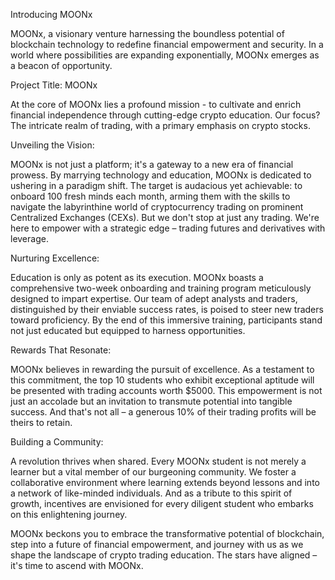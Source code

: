 Introducing MOONx

MOONx, a visionary venture harnessing the boundless potential of blockchain technology to redefine financial empowerment and security. In a world where possibilities are expanding exponentially, MOONx emerges as a beacon of opportunity.

Project Title: MOONx

At the core of MOONx lies a profound mission - to cultivate and enrich financial independence through cutting-edge crypto education. Our focus? The intricate realm of trading, with a primary emphasis on crypto stocks.

Unveiling the Vision:

MOONx is not just a platform; it's a gateway to a new era of financial prowess. By marrying technology and education, MOONx is dedicated to ushering in a paradigm shift. The target is audacious yet achievable: to onboard 100 fresh minds each month, arming them with the skills to navigate the labyrinthine world of cryptocurrency trading on prominent Centralized Exchanges (CEXs). But we don't stop at just any trading. We're here to empower with a strategic edge – trading futures and derivatives with leverage.

Nurturing Excellence:

Education is only as potent as its execution. MOONx boasts a comprehensive two-week onboarding and training program meticulously designed to impart expertise. Our team of adept analysts and traders, distinguished by their enviable success rates, is poised to steer new traders toward proficiency. By the end of this immersive training, participants stand not just educated but equipped to harness opportunities.

Rewards That Resonate:

MOONx believes in rewarding the pursuit of excellence. As a testament to this commitment, the top 10 students who exhibit exceptional aptitude will be presented with trading accounts worth $5000. This empowerment is not just an accolade but an invitation to transmute potential into tangible success. And that's not all – a generous 10% of their trading profits will be theirs to retain.

Building a Community:

A revolution thrives when shared. Every MOONx student is not merely a learner but a vital member of our burgeoning community. We foster a collaborative environment where learning extends beyond lessons and into a network of like-minded individuals. And as a tribute to this spirit of growth, incentives are envisioned for every diligent student who embarks on this enlightening journey.

MOONx beckons you to embrace the transformative potential of blockchain, step into a future of financial empowerment, and journey with us as we shape the landscape of crypto trading education. The stars have aligned – it's time to ascend with MOONx.
